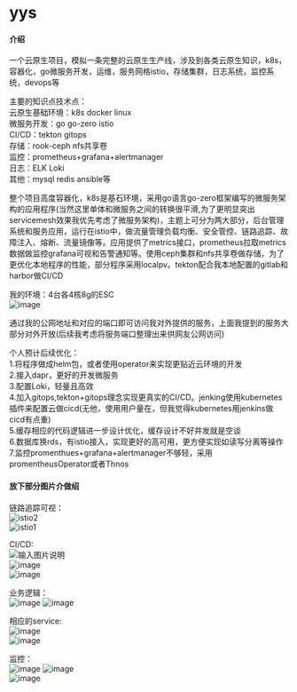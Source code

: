 # yys

#### 介绍
一个云原生项目，模拟一条完整的云原生生产线，涉及到各类云原生知识，k8s，容器化，go微服务开发，运维，服务网格istio，存储集群，日志系统，监控系统，devops等 

主要的知识点技术点：  
云原生基础环境：k8s docker linux  
微服务开发：go go-zero istio  
CI/CD：tekton gitops  
存储：rook-ceph nfs共享卷  
监控：prometheus+grafana+alertmanager  
日志：ELK Loki  
其他：mysql redis ansible等  

整个项目高度容器化，k8s是基石环境，采用go语言go-zero框架编写的微服务架构的应用程序(当然这里单体和微服务之间的转换很平滑,为了更明显突出servicemesh效果我优先考虑了微服务架构)，主题上可分为两大部分，后台管理系统和服务应用，运行在istio中，做流量管理负载均衡、安全管控、链路追踪、故障注入、熔断、流量镜像等。应用提供了metrics接口，prometheus拉取metrics数据做监控grafana可视和告警通知等。使用ceph集群和nfs共享卷做存储，为了更优化本地程序的性能，部分程序采用localpv。tekton配合我本地配置的gitlab和harbor做CI/CD  


我的环境：4台各4核8g的ESC  
![image](https://user-images.githubusercontent.com/61965693/191806630-8aa15961-3ddc-4b82-81ac-d830d0f17cb2.png)

通过我的公网地址和对应的端口即可访问我对外提供的服务，上面我提到的服务大部分对外开放(后续我考虑将服务端口整理出来供网友公网访问)

个人预计后续优化：  
1.将程序做成helm包，或者使用operator来实现更贴近云环境的开发  
2.接入dapr，更好的开发微服务  
3.配置Loki，轻量且高效  
4.加入gitops,tekton+gitops理念实现更真实的CI/CD。jenking使用kubernetes插件来配置云做cicd(无他，使用用户量在，但我觉得kubernetes用jenkins做cicd有点重)  
5.缓存相应的代码逻辑进一步设计优化，缓存设计不好并发就是空谈  
6.数据库换rds，有istio接入，实现更好的高可用，更方便实现如读写分离等操作  
7.监控promenthues+grafana+alertmanager不够轻，采用promentheusOperator或者Thnos  


#### 放下部分图片介做绍  

链路追踪可视：  
![istio2](https://foruda.gitee.com/images/1663863559276064143/1e0e2f85_10984789.png "kiali11.png")  
![istio1](https://foruda.gitee.com/images/1663863513702245341/3f1a03a7_10984789.png "kiali8.png")  

CI/CD:  
![输入图片说明](https://foruda.gitee.com/images/1663863643116081908/2a924f51_10984789.png "tekton.png")  
![image](https://user-images.githubusercontent.com/61965693/191807118-ecf6aa9f-ddc1-427c-b31d-4144bfe60140.png)  
![image](https://user-images.githubusercontent.com/61965693/191807233-722bfe7c-c516-4152-a622-78f1b664af41.png)  

 
业务逻辑：  
![image](https://user-images.githubusercontent.com/61965693/191807922-ad33d60a-8924-490f-a67a-72568308db73.png)
![image](https://user-images.githubusercontent.com/61965693/191808026-726d486b-c619-4915-9373-4cf65e9acb9c.png)  

相应的service:  
![image](https://user-images.githubusercontent.com/61965693/191807377-6357f70b-331e-4319-ac59-0d4f118be3cf.png)  
![image](https://user-images.githubusercontent.com/61965693/191807432-2b1ec45d-01a3-43f6-8398-d204e8df1b53.png)  

监控：  
![image](https://user-images.githubusercontent.com/61965693/191807510-49b28b66-8a5a-4c5c-a893-857bd4e45e92.png)
![image](https://user-images.githubusercontent.com/61965693/191807594-1d5010ec-e771-461c-87c6-ac1271d533d8.png)  
![image](https://user-images.githubusercontent.com/61965693/191807685-1d6f8685-ccbd-4175-9ae9-8733af18080f.png)  
